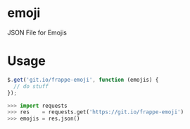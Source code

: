 # emoji
JSON File for Emojis

# Usage
```js
$.get('git.io/frappe-emoji', function (emojis) {
  // do stuff
});
```

```python
>>> import requests
>>> res    = requests.get('https://git.io/frappe-emoji')
>>> emojis = res.json()
```
